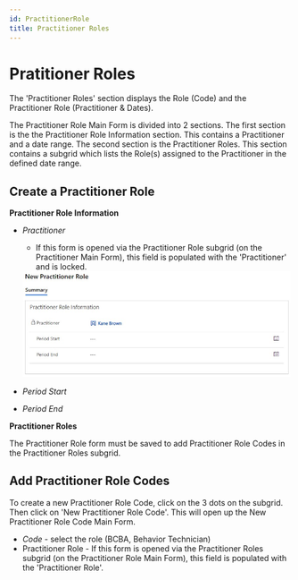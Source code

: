 ```yaml
---
id: PractitionerRole
title: Practitioner Roles
---
```

# Pratitioner Roles
The 'Practitioner Roles' section displays the Role (Code) and the Practitioner Role (Practitioner & Dates). 

The Practitioner Role Main Form is divided into 2 sections. The first section is the the Practitioner Role Information section. This contains a Practitioner and a date range. The second section is the Practitioner Roles. This section contains a subgrid which lists the Role(s) assigned to the Practitioner in the defined date range.  

## Create a Practitioner Role

**Practitioner Role Information**
- *Practitioner*
  - If this form is opened via the Practitioner Role subgrid (on the Practitioner Main Form), this field is populated with the 'Practitioner' and is locked.

  <img src ="/img/practitionerRolePrepopulated.jpg" width="500"/>  
- *Period Start*
- *Period End*

**Practitioner Roles**

The Practitioner Role form must be saved to add Practitioner Role Codes in the Practitioner Roles subgrid. 

 ##  Add Practitioner Role Codes
 
 To create a new Practitioner Role Code, click on the 3 dots on the subgrid. Then click on 'New Practitioner Role Code'. This will open up the New Practitioner Role Code Main Form.

 - *Code* - select the role (BCBA, Behavior Technician)
 - Practitioner Role - If this form is opened via the Practitioner Roles subgrid (on the Practitioner Role Main Form), this field is populated with the 'Practitioner Role'.

